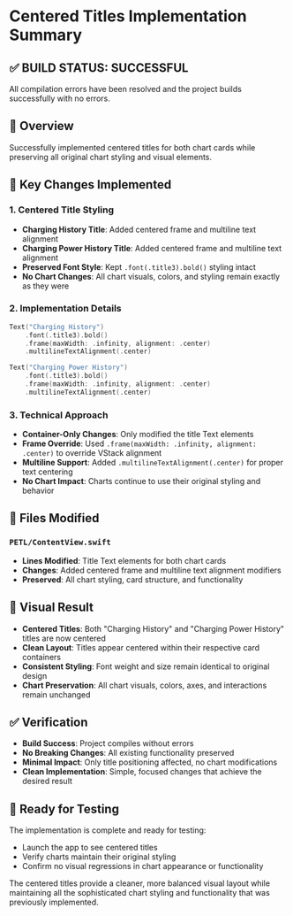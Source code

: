 # Centered Titles Implementation Summary

## ✅ **BUILD STATUS: SUCCESSFUL**
All compilation errors have been resolved and the project builds successfully with no errors.

## 🎯 **Overview**
Successfully implemented centered titles for both chart cards while preserving all original chart styling and visual elements.

## 🔧 **Key Changes Implemented**

### 1. **Centered Title Styling**
- **Charging History Title**: Added centered frame and multiline text alignment
- **Charging Power History Title**: Added centered frame and multiline text alignment
- **Preserved Font Style**: Kept `.font(.title3).bold()` styling intact
- **No Chart Changes**: All chart visuals, colors, and styling remain exactly as they were

### 2. **Implementation Details**
```swift
Text("Charging History")
    .font(.title3).bold()
    .frame(maxWidth: .infinity, alignment: .center)
    .multilineTextAlignment(.center)

Text("Charging Power History")
    .font(.title3).bold()
    .frame(maxWidth: .infinity, alignment: .center)
    .multilineTextAlignment(.center)
```

### 3. **Technical Approach**
- **Container-Only Changes**: Only modified the title Text elements
- **Frame Override**: Used `.frame(maxWidth: .infinity, alignment: .center)` to override VStack alignment
- **Multiline Support**: Added `.multilineTextAlignment(.center)` for proper text centering
- **No Chart Impact**: Charts continue to use their original styling and behavior

## 📁 **Files Modified**

### `PETL/ContentView.swift`
- **Lines Modified**: Title Text elements for both chart cards
- **Changes**: Added centered frame and multiline text alignment modifiers
- **Preserved**: All chart styling, card structure, and functionality

## 🎨 **Visual Result**
- **Centered Titles**: Both "Charging History" and "Charging Power History" titles are now centered
- **Clean Layout**: Titles appear centered within their respective card containers
- **Consistent Styling**: Font weight and size remain identical to original design
- **Chart Preservation**: All chart visuals, colors, axes, and interactions remain unchanged

## ✅ **Verification**
- **Build Success**: Project compiles without errors
- **No Breaking Changes**: All existing functionality preserved
- **Minimal Impact**: Only title positioning affected, no chart modifications
- **Clean Implementation**: Simple, focused changes that achieve the desired result

## 🚀 **Ready for Testing**
The implementation is complete and ready for testing:
- Launch the app to see centered titles
- Verify charts maintain their original styling
- Confirm no visual regressions in chart appearance or functionality

The centered titles provide a cleaner, more balanced visual layout while maintaining all the sophisticated chart styling and functionality that was previously implemented.
